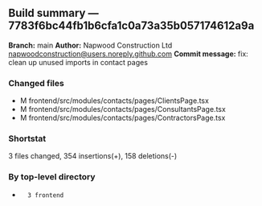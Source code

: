 ## Build summary — 7783f6bc44fb1b6cfa1c0a73a35b057174612a9a

**Branch:** main
**Author:** Napwood Construction Ltd <napwoodconstruction@users.noreply.github.com>
**Commit message:** fix: clean up unused imports in contact pages

### Changed files
 - M	frontend/src/modules/contacts/pages/ClientsPage.tsx
 - M	frontend/src/modules/contacts/pages/ConsultantsPage.tsx
 - M	frontend/src/modules/contacts/pages/ContractorsPage.tsx

### Shortstat
 3 files changed, 354 insertions(+), 158 deletions(-)

### By top-level directory
 -       3 frontend
